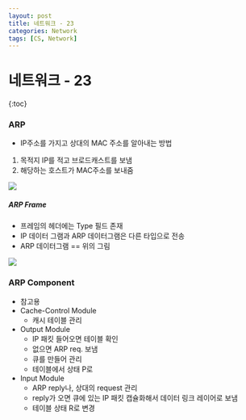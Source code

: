 ```yaml
---
layout: post
title: 네트워크 - 23
categories: Network
tags: [CS, Network]
---
```


# 네트워크 - 23

{:toc}

### ARP

- IP주소를 가지고 상대의 MAC 주소를 알아내는 방법

1. 목적지 IP를 적고 브로드캐스트를 보냄
2. 해당하는 호스트가 MAC주소를 보내줌

<img src="https://github.com/L-Hyun/L-Hyun.github.io/blob/main/assets/Network/23-1.png?raw=true"/>

##### ARP Frame

- 프레임의 헤더에는 Type 필드 존재
- IP 데이터 그램과 ARP 데이터그램은 다른 타입으로 전송
- ARP 데이터그램 == 위의 그림

<img src="https://github.com/L-Hyun/L-Hyun.github.io/blob/main/assets/Network/23-1.png?raw=true"/>

### ARP Component

- 참고용
- Cache-Control Module
  - 캐시 테이블 관리
- Output Module
  - IP 패킷 들어오면 테이블 확인
  - 없으면 ARP req. 보냄
  - 큐를 만들어 관리
  - 테이블에서 상태 P로
- Input Module
  - ARP reply나, 상대의 request 관리
  - reply가 오면 큐에 있는 IP 패킷 캡슐화해서 데이터 링크 레이어로 보냄
  - 테이블 상태 R로 변경
